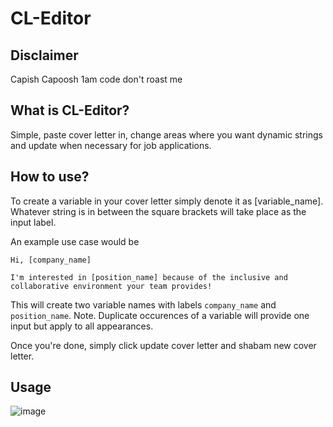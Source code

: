 # CL-Editor
 

Disclaimer
--
Capish Capoosh 1am code don't roast me

What is CL-Editor?
--
Simple, paste cover letter in, change areas where you want dynamic strings and update when necessary for job applications.

How to use?
--

To create a variable in your cover letter simply denote it as [variable_name]. Whatever string is in between the square brackets will take place as the input label. 

An example use case would be
```
Hi, [company_name]

I'm interested in [position_name] because of the inclusive and collaborative environment your team provides!
```

This will create two variable names with labels `company_name` and `position_name`. 
Note. Duplicate occurences of a variable will provide one input but apply to all appearances.

Once you're done, simply click update cover letter and shabam new cover letter.

Usage
--
![image](https://user-images.githubusercontent.com/56453957/143733462-dc8afef9-1e60-41ed-94b9-0ca5b3d4b9de.png)
